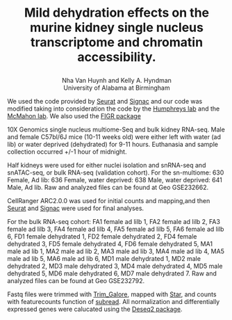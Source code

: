 
# <p align="center"><b>Mild dehydration effects on the murine kidney single nucleus transcriptome and chromatin accessibility.</hx></b></br>
<p align="center"> Nha Van Huynh and Kelly A. Hyndman  <br>
University of Alabama at Birmingham <br></c>

We used the code provided by [Seurat](https://satijalab.org/seurat/) and [Signac](https://stuartlab.org/signac/) and our code was modified taking into consideration the code by the [Humphreys lab](https://github.com/p4rkerw/Muto_Wilson_NComm_2020/tree/master) and the [McMahon lab](https://github.com/lmsgerhardt/Gerhardt_JASN_2022).  We also used the [FIGR package](https://github.com/buenrostrolab/FigR)

10X Genomics single nucleus multiome-Seq and bulk kidney RNA-seq.  Male and female C57bl/6J mice (10-11 weeks old) were either left with water  (ad lib) or water deprived (dehydrated) for 9-11 hours.  Euthanasia and sample collection occurred +/-1 hour of midnight.

Half kidneys were used for either nuclei isolation and snRNA-seq and snATAC-seq, or bulk RNA-seq (validation cohort).
For the sn-multiome:
630	Female, Ad lib: 636	Female, water deprived: 638	Male, water deprived: 641	Male, Ad lib.  Raw and analyzed files can be found at Geo GSE232662.<br>

CellRanger ARC2.0.0 was used for initial counts and mapping,and then [Seurat](https://satijalab.org/seurat/) and [Signac](https://stuartlab.org/signac/) were used for final analyses.<br>

For the bulk RNA-seq cohort:  FA1	female ad lilb 1, FA2	female ad lilb 2, FA3	female ad lilb 3, FA4	female ad lilb 4, FA5	female ad lilb 5, FA6	female ad lilb 6, FD1	female dehydrated 1, FD2	female dehydrated 2, FD4	female dehydrated 3, FD5	female dehydrated 4, FD6	female dehydrated 5, MA1	male ad lib 1, MA2	male ad lib 2, MA3	male ad lib 3, MA4	male ad lib 4, MA5	male ad lib 5, MA6	male ad lib 6, MD1	male dehydrated 1, MD2	male dehydrated 2, MD3	male dehydrated 3, MD4	male dehydrated 4, MD5	male dehydrated 5, MD6	male dehydrated 6, MD7	male dehydrated 7.  Raw and analyzed files can be found at Geo GSE232792.<br>

Fastq files were trimmed with [Trim_Galore](https://github.com/FelixKrueger/TrimGalore), mapped with [Star](https://github.com/alexdobin/STAR), and counts with featurecounts function of [subread](https://subread.sourceforge.net).  All normalization and differentially expressed genes were calucated using the [Deseq2 package](https://bioconductor.org/packages/release/bioc/html/DESeq2.html).


